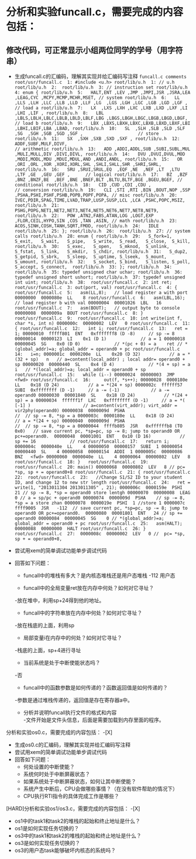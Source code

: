 # 分析和实验funcall.c，需要完成的内容包括： 


## 修改代码，可正常显示小组两位同学的学号（用字符串）


 - 生成funcall.c的汇编码，理解其实现并给汇编码写注释
`
funcall.c comments
root/usr/funcall.c  1: #include <u.h>
root/lib/u.h  1: // u.h
root/lib/u.h  2: 
root/lib/u.h  3: // instruction set
root/lib/u.h  4: enum {
root/lib/u.h  5:   HALT,ENT ,LEV ,JMP ,JMPI,JSR ,JSRA,LEA ,LEAG,CYC ,MCPY,MCMP,MCHR,MSET, // system
root/lib/u.h  6:   LL  ,LLS ,LLH ,LLC ,LLB ,LLD ,LLF ,LG  ,LGS ,LGH ,LGC ,LGB ,LGD ,LGF , // load a
root/lib/u.h  7:   LX  ,LXS ,LXH ,LXC ,LXB ,LXD ,LXF ,LI  ,LHI ,LIF ,
root/lib/u.h  8:   LBL ,LBLS,LBLH,LBLC,LBLB,LBLD,LBLF,LBG ,LBGS,LBGH,LBGC,LBGB,LBGD,LBGF, // load b
root/lib/u.h  9:   LBX ,LBXS,LBXH,LBXC,LBXB,LBXD,LBXF,LBI ,LBHI,LBIF,LBA ,LBAD,
root/lib/u.h  10:   SL  ,SLH ,SLB ,SLD ,SLF ,SG  ,SGH ,SGB ,SGD ,SGF ,                     // store
root/lib/u.h  11:   SX  ,SXH ,SXB ,SXD ,SXF ,
root/lib/u.h  12:   ADDF,SUBF,MULF,DIVF,                                                   // arithmetic
root/lib/u.h  13:   ADD ,ADDI,ADDL,SUB ,SUBI,SUBL,MUL ,MULI,MULL,DIV ,DIVI,DIVL,
root/lib/u.h  14:   DVU ,DVUI,DVUL,MOD ,MODI,MODL,MDU ,MDUI,MDUL,AND ,ANDI,ANDL,
root/lib/u.h  15:   OR  ,ORI ,ORL ,XOR ,XORI,XORL,SHL ,SHLI,SHLL,SHR ,SHRI,SHRL,
root/lib/u.h  16:   SRU ,SRUI,SRUL,EQ  ,EQF ,NE  ,NEF ,LT  ,LTU ,LTF ,GE  ,GEU ,GEF ,      // logical
root/lib/u.h  17:   BZ  ,BZF ,BNZ ,BNZF,BE  ,BEF ,BNE ,BNEF,BLT ,BLTU,BLTF,BGE ,BGEU,BGEF, // conditional
root/lib/u.h  18:   CID ,CUD ,CDI ,CDU ,                                                   // conversion
root/lib/u.h  19:   CLI ,STI ,RTI ,BIN ,BOUT,NOP ,SSP ,PSHA,PSHI,PSHF,PSHB,POPB,POPF,POPA, // misc
root/lib/u.h  20:   IVEC,PDIR,SPAG,TIME,LVAD,TRAP,LUSP,SUSP,LCL ,LCA ,PSHC,POPC,MSIZ,
root/lib/u.h  21:   PSHG,POPG,NET1,NET2,NET3,NET4,NET5,NET6,NET7,NET8,NET9,
root/lib/u.h  22:   POW ,ATN2,FABS,ATAN,LOG ,LOGT,EXP ,FLOR,CEIL,HYPO,SIN ,COS ,TAN ,ASIN, // math
root/lib/u.h  23:   ACOS,SINH,COSH,TANH,SQRT,FMOD,
root/lib/u.h  24:   IDLE
root/lib/u.h  25: };
root/lib/u.h  26: 
root/lib/u.h  27: // system calls
root/lib/u.h  28: enum {
root/lib/u.h  29:   S_fork=1, S_exit,   S_wait,   S_pipe,   S_write,  S_read,   S_close,  S_kill,
root/lib/u.h  30:   S_exec,   S_open,   S_mknod,  S_unlink, S_fstat,  S_link,   S_mkdir,  S_chdir,
root/lib/u.h  31:   S_dup2,   S_getpid, S_sbrk,   S_sleep,  S_uptime, S_lseek,  S_mount,  S_umount,
root/lib/u.h  32:   S_socket, S_bind,   S_listen, S_poll,   S_accept, S_connect, 
root/lib/u.h  33: };
root/lib/u.h  34: 
root/lib/u.h  35: typedef unsigned char uchar;
root/lib/u.h  36: typedef unsigned short ushort;
root/lib/u.h  37: typedef unsigned int uint;
root/lib/u.h  38: 
root/usr/funcall.c  2: int ret;
root/usr/funcall.c  3: out(port, val)
root/usr/funcall.c  4: {
root/usr/funcall.c  5:   asm(LL,8);   // load register a with port
00000000  0000080e  LL    8
root/usr/funcall.c  6:   asm(LBL,16); // load register b with val
00000004  00001026  LBL   16
root/usr/funcall.c  7:   asm(BOUT);   // output byte to console
00000008  0000009a  BOUT
root/usr/funcall.c  8: }
root/usr/funcall.c  9: 
root/usr/funcall.c  10: int write(int f, char *s, int n)
0000000c  00000002  LEV   0
root/usr/funcall.c  11: {
root/usr/funcall.c  12:   int i;
root/usr/funcall.c  13:   ret = 1;
00000010  fffff801  ENT   0xfffffff8 (D -8)		// sp -= 8
00000014  00000123  LI    0x1 (D 1)				// a = 1
00000018  00000045  SG    0x0 (D 0)				// *(pc + 0) = a	ret	// *(global_addr)=a; global_addr = operand0 + pc
root/usr/funcall.c  14:   i=n;
0000001c  0000200e  LL    0x20 (D 32)			// a = *(32 + sp)	n	// a=content(local_addr) ; local addr= operand0 + sp
00000020  00000440  SL    0x4 (D 4)				// *(4 + sp) = a	i	// *(local_addr)=a; local_addr = operand0 + sp
root/usr/funcall.c  15:   while (i--)
00000024  00000003  JMP   <fwd>
root/usr/funcall.c  16:     out(f, *s++);
00000028  0000180e  LL    0x18 (D 24)			// a = *(24 + sp)
0000002c  ffffff57  SUBI  0xffffffff (D -1)		// a -= (-1)			// a -= operand0
00000030  00001840  SL    0x18 (D 24)			// *(24 + sp) = a
00000034  ffffff1f  LXC   0xffffffff (D -1)		// a = *( [-1] )					// a=content(virt_addr); virt_addr = vir2phy(operand0)
00000038  0000009d  PSHA						//	// sp -= 8, *sp = a
0000003c  0000180e  LL    0x18 (D 24)			// a = *(24 + sp)
00000040  0000009d  PSHA						//	// sp -= 8, *sp = a
00000044  ffffb805  JSR   0xffffffb8 (TO 0x0)	// save current pc, *sp=pc, sp -= 8; jump to operand0 OR pc+=operand0. 
00000048  00001001  ENT   0x10 (D 16)			// sp += 16				//
root/usr/funcall.c  17:   return i;
0000004c  0000040e  LL    4
00000050  00000157  SUBI  1
00000054  00000440  SL    4
00000058  00000154  ADDI  1
0000005c  00000086  BNZ   <fwd>
00000060  0000040e  LL    4
00000064  00000802  LEV   8
root/usr/funcall.c  18: }  
root/usr/funcall.c  19: 
root/usr/funcall.c  20: main()
00000068  00000802  LEV   8 // pc= *sp, sp + = operand0+8
root/usr/funcall.c  21: {
root/usr/funcall.c  22: 
root/usr/funcall.c  23:   //Change S1/S2 ID to your student ID, and change 12 to new str length
root/usr/funcall.c  24:   ret = write(1, "2013011304 2013011305" , 21);
0000006c  0000159e  PSHI  21 // sp -= 8, *sp = operand0 store lentgh
00000070  00000008  LEAG  0 // a = sp/pc + operand0
00000074  0000009d  PSHA    // sp -= 8, *sp = a store zhan
00000078  0000019e  PSHI  1 //store 1
0000007c  ffff9005  JSR   -112  // save current pc, *sp=pc, sp -= 8; jump to operand0 OR pc+=operand0. 
00000080  00001801  ENT   24 // sp += operand0
00000084  00000045  SG    0 // *(global_addr)=a; global_addr = operand0 + pc
root/usr/funcall.c  25:   asm(HALT); 
00000088  00000000  HALT
root/usr/funcall.c  26: }
root/usr/funcall.c  27: 
0000008c  00000002  LEV   0 //  pc= *sp, sp + = operand0+8, 
`

 - 尝试用xem的简单调试功能单步调试代码


 - 回答如下问题：
   - funcall中的堆栈有多大？是内核态堆栈还是用户态堆栈
	-112 用户态

   - funcall中的全局变量ret放在内存中何处？如何对它寻址？
   
	-放在堆中，利用sp+24得到他的地址。

   - funcall中的字符串放在内存中何处？如何对它寻址？
   	
	-放在栈底的上面，利用sp

   - 局部变量i在内存中的何处？如何对它寻址？
   
	-栈底的上面，sp+4进行寻址	

   - 当前系统是处于中断使能状态吗？
   
	-否

   - funcall中的函数参数是如何传递的？函数返回值是如何传递的？
   
   	-参数是通过堆栈传递的，返回值是存在寄存器a中。

   - 分析并说明funcall执行文件的格式和内容
　	
	-文件开始是文件头信息，后面是需要加载到内存里面的程序。

分析和实验os0.c，需要完成的内容包括： 
-[X]

 - 生成os0.c的汇编码，理解其实现并给汇编码写注释
 - 尝试用xem的简单调试功能单步调试代码
 - 回答如下问题：
   - 何处设置的中断使能？   
   - 系统何时处于中断屏蔽状态？
   - 如果系统处于中断屏蔽状态，如何让其中断使能？
   - 系统产生中断后，CPU会做哪些事情？（在没有软件帮助的情况下）
   - CPU执行RTI指令的具体完成工作是哪些？

[HARD]分析和实验os1/os3.c，需要完成的内容包括： 
-[X]
 
 - os1中的task1和task2的堆栈的起始和终止地址是什么？
 - os1是如何实现任务切换的？
 - os3中的task1和task2的堆栈的起始和终止地址是什么？
 - os3是如何实现任务切换的？
 - os3的用户态task能够破坏内核态的系统吗？

